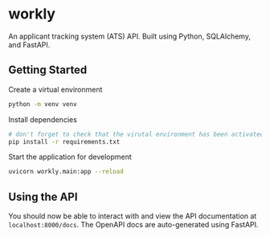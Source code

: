 # workly

An applicant tracking system (ATS) API. Built using Python, SQLAlchemy, and FastAPI.

## Getting Started

Create a virtual environment

```sh
python -m venv venv
```

Install dependencies

```sh
# don't forget to check that the virutal environment has been activated
pip install -r requirements.txt
```

Start the application for development

```sh
uvicorn workly.main:app --reload
```

## Using the API

You should now be able to interact with and view the API documentation at `localhost:8000/docs`.
The OpenAPI docs are auto-generated using FastAPI.
